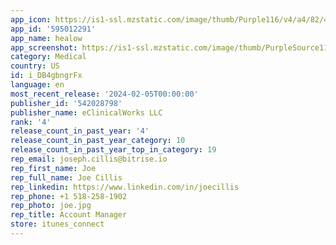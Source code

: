 ```yaml
---
app_icon: https://is1-ssl.mzstatic.com/image/thumb/Purple116/v4/a4/82/45/a48245c2-32aa-d9e2-f1e1-b263a539febc/AppIcon-1x_U007emarketing-0-5-0-85-220.png/1024x1024bb.png
app_id: '595012291'
app_name: healow
app_screenshot: https://is1-ssl.mzstatic.com/image/thumb/PurpleSource112/v4/08/88/fd/0888fd2f-fcb5-f77d-eb3f-ba7ef9e75a19/d6fed65c-97ba-4b74-b93c-335846de4195_1242x2688bb-2.png/1242x2688bb.png
category: Medical
country: US
id: i_DB4gbngrFx
language: en
most_recent_release: '2024-02-05T00:00:00'
publisher_id: '542028798'
publisher_name: eClinicalWorks LLC
rank: '4'
release_count_in_past_year: '4'
release_count_in_past_year_category: 10
release_count_in_past_year_top_in_category: 19
rep_email: joseph.cillis@bitrise.io
rep_first_name: Joe
rep_full_name: Joe Cillis
rep_linkedin: https://www.linkedin.com/in/joecillis
rep_phone: +1 518-258-1902
rep_photo: joe.jpg
rep_title: Account Manager
store: itunes_connect
---
```

